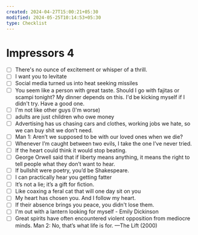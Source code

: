 ```yaml
---
created: 2024-04-27T15:00:21+05:30
modified: 2024-05-25T10:14:53+05:30
type: Checklist
---
```


# Impressors 4

- [ ] There's no ounce of excitement or whisper of a thrill.
- [ ] I want you to levitate
- [ ] Social media turned us into heat seeking missiles
- [ ] You seem like a person with great taste. Should I go with fajitas or scampi tonight? My dinner depends on this. I'd be kicking myself if I didn't try. Have a good one.
- [ ] I'm not like other guys (I'm worse)
- [ ] adults are just children who owe money
- [ ] Advertising has us chasing cars and clothes, working jobs we hate, so we can buy shit we don’t need.
- [ ] Man 1: Aren’t we supposed to be with our loved ones when we die?
- [ ] Whenever I’m caught between two evils, I take the one I’ve never tried.
- [ ] If the heart could think it would stop beating.
- [ ] George Orwell said that if liberty means anything, it means the right to tell people what they don’t want to hear.
- [ ] If bullshit were poetry, you’d be Shakespeare.
- [ ] I can practically hear you getting fatter
- [ ] It’s not a lie; it’s a gift for ﬁction.
- [ ] Like coaxing a feral cat that will one day sit on you
- [ ] My heart has chosen you. And I follow my heart.
- [ ] If their absence brings you peace, you didn't lose them.
- [ ] I'm out with a lantern looking for myself - Emily Dickinson
- [ ] Great spirits have often encountered violent opposition from mediocre minds.
Man 2: No, that’s what life is for.
—The Lift (2000)
